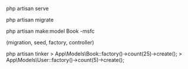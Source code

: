 php artisan serve

php artisan migrate

php artisan make:model Book -msfc

(migration, seed, factory, controller)


php artisan tinker 
    >  App\Models\Book::factory()->count(25)->create();
    >  App\Models\User::factory()->count(5)->create();
